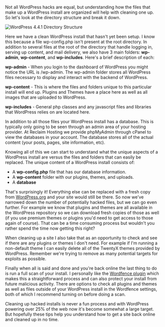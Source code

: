 Not all WordPress hacks are equal, but understanding how the files that make up a WordPress install are organized will help with cleaning one up. So let's look at the directory structure and break it down.

![WordPress 4.4.1 Directory Structure](http://i.imgur.com/YOK6VYg.png)

Here we have a clean WordPress install that hasn't yet been setup. I know this because a file wp-config.php isn't present at the root directory. In addition to several files at the root of the directory that handle logging in, serving up content, and mail delivery, we also have 3 main folders: **wp-admin**, **wp-content**, and **wp-includes**. Here's a brief description of each:

**wp-admin** - When you login to the dashboard of WordPress you might notice the URL is /wp-admin. The wp-admin folder stores all WordPress files necessary to display and interact with the backend of WordPress.

**wp-content** - This is where the files and folders unique to this particular install will end up. Plugins and Themes have a place here as well as all images that are uploaded to WordPress.

**wp-includes** - General php classes and any javascript files and libraries that WordPress relies on are located here. 

In addition to all those files your WordPress install has a database. This is typically only going to be seen through an admin area of your hosting provider. At Reclaim Hosting we provide phpMyAdmin through cPanel to view the databases in your account. The database stores all of the actual content (your posts, pages, site information, etc). 

Knowing all of this we can start to understand what the unique aspects of a WordPress install are versus the files and folders that can easily be replaced. The unique content of a WordPress install consists of:

* A **wp-config.php** file that has our database information.
* A **wp-content** folder with our plugins, themes, and uploads.
* A **database**

That's surprisingly it! Everything else can be replaced with a fresh copy from [WordPress.org](https://wordpress.org/) and your site would still be there. So now we've narrowed down the number of potentially hacked files, but we can go even further. For example we know that plugins and themes are all available in the WordPress repository so we can download fresh copies of those as well (if you use premium themes or plugins you'd need to get access to those again of course). That can be a time consuming process but wouldn't you rather spend the time now getting this right? 

When cleaning up a site I also take that as an opportunity to check and see if there are any plugins or themes I don't need. For example if I'm running a non-default theme I can easily delete all of the TwentyX themes provided by WordPress. Remember we're trying to remove as many potential targets for exploits as possible.

Finally when all is said and done and you're back online the last thing to do is run a full scan of your install. I personally like the [Wordfence plugin](https://wordpress.org/plugins/wordfence/) which makes this a straightforward process and can also protect your install from future malicious activity. There are options to check all plugins and themes as well as files outside of your WordPress install in the Wordfence settings, both of which I recommend turning on before doing a scan.

Cleaning up hacked installs is never a fun process and with WordPress powering over 25% of the web now it's become somewhat a large target. But hopefully these tips help you understand how to get a site back online and cleaned up in no time.